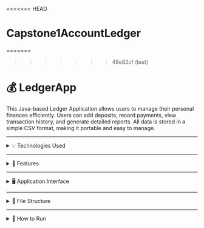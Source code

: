 <<<<<<< HEAD
# Capstone1AccountLedger
=======
>>>>>>> 48e82cf (test)
# 💰 LedgerApp

This Java-based Ledger Application allows users to manage their personal finances efficiently. Users can add deposits, record payments, view transaction history, and generate detailed reports. All data is stored in a simple CSV format, making it portable and easy to manage.

---

<details>
<summary>💡 Technologies Used</summary>

- **Java 17+**
- **File I/O** (BufferedReader, FileWriter)
- **Collections API** (ArrayList, Comparator)
- **Java Time API** (LocalDate, LocalTime, DateTimeFormatter)

</details>

---

<details>
<summary>🧩 Features</summary>

### 🏠 Home Menu:
- **Add Deposit** – Input a deposit with description, vendor, and amount.
- **Make Payment** – Record an expense or payment with the necessary details.
- **View Ledger** – Access and navigate transaction records.
- **View Balance** – Instantly see the current account balance.

### 📓 Ledger Menu:
- **View All Transactions**
- **View Deposits Only**
- **View Payments Only**
- **Access Reports Menu**

### 📊 Reports Menu:
- **Month-to-Date Transactions**
- **Previous Month Transactions**
- **Year-to-Date Transactions**
- **Previous Year Transactions**
- **Search by Vendor Name**
- **Custom Search** – Search by date, description, vendor, or amount.

### 🔃 Automatic Sorting:
- All transactions are displayed **from newest to oldest** by default.

</details>

---

<details>
<summary>🖥️ Application Interface</summary>

#### 🏠 Home Menu:
![Home Menu](pictures/homeScreen.png)

#### 📓 Ledger Menu:
![Ledger Menu](pictures/ledgerScreen.png)

#### 📊 Reports Menu:
![Reports Menu](pictures/reportScreen.png)

</details>

---

<details>
<summary>📁 File Structure</summary>

- `Main.java` – Contains the main logic and menus.
- `Transaction.java` – Defines the `Transaction` class and its properties.
- `transactions.csv` – Stores all transaction records.
- `report.csv` – Stores filtered/exported transaction reports.

</details>

---

<details>
<summary>🚀 How to Run</summary>

1. Ensure you have **Java 17 or later** installed.
2. Compile the source code:
   ```bash
   javac LedgerApp.java Transaction.java
